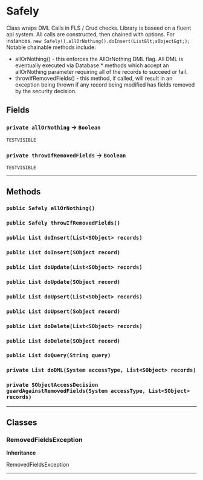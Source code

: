 # Safely

Class wraps DML Calls in FLS / Crud checks. Library is baseed on
a fluent api system. All calls are constructed, then chained with options.
For instances. `new Safely().allOrNothing().doInsert(List&lt;sObject&gt;);`
Notable chainable methods include:
- allOrNothing() - this enforces the AllOrNothing DML flag. All DML is
     eventually executed via Database.* methods which accept an allOrNothing
     parameter requiring all of the records to succeed or fail.
- throwIfRemovedFields() - this method, if called, will result in an
    exception being thrown if any record being modified has fields removed
    by the security decision.

## Fields

### `private allOrNothing` → `Boolean`

`TESTVISIBLE` 

### `private throwIfRemovedFields` → `Boolean`

`TESTVISIBLE` 

---
## Methods
### `public Safely allOrNothing()`
### `public Safely throwIfRemovedFields()`
### `public List doInsert(List<SObject> records)`
### `public List doInsert(SObject record)`
### `public List doUpdate(List<SObject> records)`
### `public List doUpdate(SObject record)`
### `public List doUpsert(List<SObject> records)`
### `public List doUpsert(Sobject record)`
### `public List doDelete(List<SObject> records)`
### `public List doDelete(SObject record)`
### `public List doQuery(String query)`
### `private List doDML(System accessType, List<SObject> records)`
### `private SObjectAccessDecision guardAgainstRemovedFields(System accessType, List<SObject> records)`
---
## Classes
### RemovedFieldsException

**Inheritance**

RemovedFieldsException


---
